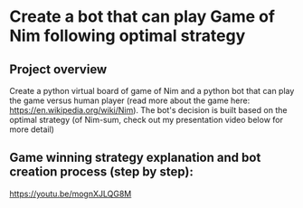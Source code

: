# Create a bot that can play Game of Nim following optimal strategy

## Project overview
Create a python virtual board of game of Nim and a python bot that can play the game versus human player (read more about the game here: https://en.wikipedia.org/wiki/Nim).
The bot's decision is built based on the optimal strategy (of Nim-sum, check out my presentation video below for more detail)

## Game winning strategy explanation and bot creation process (step by step):
https://youtu.be/mognXJLQG8M
